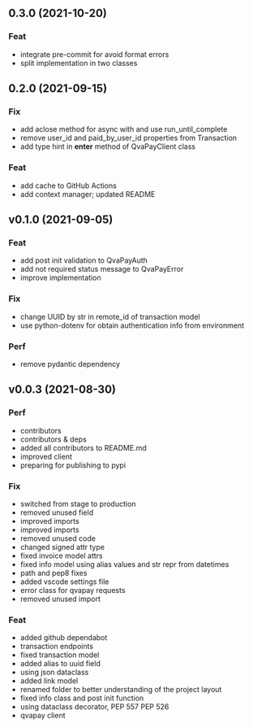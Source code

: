 ## 0.3.0 (2021-10-20)

### Feat

- integrate pre-commit for avoid format errors
- split implementation in two classes

## 0.2.0 (2021-09-15)

### Fix

- add aclose method for async with and use run_until_complete
- remove user_id and paid_by_user_id properties from Transaction
- add type hint in __enter__ method of QvaPayClient class

### Feat

- add cache to GitHub Actions
- add context manager; updated README

## v0.1.0 (2021-09-05)

### Feat

- add post init validation to QvaPayAuth
- add not required status message to QvaPayError
- improve implementation

### Fix

- change UUID by str in remote_id of transaction model
- use python-dotenv for obtain authentication info from environment

### Perf

- remove pydantic dependency

## v0.0.3 (2021-08-30)

### Perf

- contributors
- contributors & deps
- added all contributors to README.md
- improved client
- preparing for publishing to pypi

### Fix

- switched from stage to production
- removed unused field
- improved imports
- improved imports
- removed unused code
- changed signed attr type
- fixed invoice model attrs
- fixed info model using alias values and str repr from datetimes
- path and pep8 fixes
- added vscode settings file
- error class for qvapay requests
- removed unused import

### Feat

- added github dependabot
- transaction endpoints
- fixed transaction model
- added alias to uuid field
- using json dataclass
- added link model
- renamed folder to better understanding of the project layout
- fixed info class and post init function
- using dataclass decorator, PEP 557 PEP 526
- qvapay client
